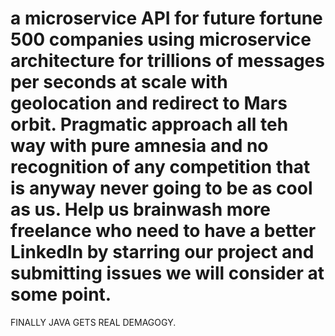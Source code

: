 # a microservice API for future fortune 500 companies using microservice architecture for trillions of messages per seconds at scale with geolocation and redirect to Mars orbit. Pragmatic approach all teh way with pure amnesia and no recognition of any competition that is anyway never going to be as cool as us. Help us brainwash more freelance who need to have a better LinkedIn by starring our project and submitting issues we will consider at some point.

FINALLY JAVA GETS REAL DEMAGOGY. 
